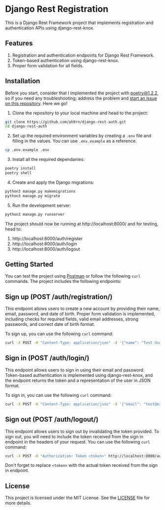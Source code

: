 # Django Rest Registration

This is a Django Rest Framework project that implements registration and authentication APIs using django-rest-knox.

## Features

1. Registration and authentication endpoints for Django Rest Framework.
2. Token-based authentication using django-rest-knox.
3. Proper form validation for all fields.

## Installation

Before you start, consider that I implemented the project with [poetry@1.2.2](https://github.com/ahr9n/common-scripts/blob/main/python-poetry.sh), so if you need any troubleshooting; address the problem and [start an issue on this repository](https://github.com/ahr9n/django-rest-auth/issues/new). Here we go!

1. Clone the repository to your local machine and head to the project:

```sh
git clone https://github.com/ah9rn/django-rest-auth.git
cd django-rest-auth
```

2. Set up the required environment variables by creating a `.env` file and filling in the values. You can use `.env.example` as a reference.

```sh
cp .env.example .env
```

3. Install all the required dependanies:

```sh
poetry install
poetry shell
```

4. Create and apply the Django migrations:

```sh
python3 manage.py makemigrations
python3 manage.py migrate
```

5. Run the development server:

```sh
python3 manage.py runserver
```

The project should now be running at http://localhost:8000/ and for testing, head to:

1. http://localhost:8000/auth/register
2. http://localhost:8000/auth/login
3. http://localhost:8000/auth/logout


## Getting Started

You can test the project using [Postman](https://www.postman.com/) or follow the following `curl` commands. The project includes the following endpoints:

## Sign up (POST /auth/registration/)

This endpoint allows users to create a new account by providing their name, email, password, and date of birth. Proper form validation is implemented, including checks for required fields, valid email addresses, strong passwords, and correct date of birth format.

To sign up, you can use the following `curl` command:

```sh
curl -X POST -H "Content-Type: application/json" -d '{"name": "Test User", "email": "test@example.com", "password1": "password123", "password2": "password123", "date_of_birth": "1995-12-01"}' http://localhost:8000/auth/registration/
```

## Sign in (POST /auth/login/)

This endpoint allows users to sign in using their email and password. Token-based authentication is implemented using django-rest-knox, and the endpoint returns the token and a representation of the user in JSON format.

To sign in, you can use the following `curl` command:

```sh
curl -X POST -H "Content-Type: application/json" -d '{"email": "test@example.com", "password": "password123"}' http://localhost:8000/auth/login/
```

## Sign out (POST /auth/logout/)

This endpoint allows users to sign out by invalidating the token provided. To sign out, you will need to include the token received from the sign in endpoint in the headers of your request. You can use the following `curl` command:

```sh
curl -X POST -H "Authorization: Token <token>" http://localhost:8000/auth/logout/
```

Don't forget to replace `<token>` with the actual token received from the sign in endpoint.

## License

This project is licensed under the MIT License. See the [LICENSE](https://github.com/ahr9n/django-rest-auth/blob/main/LICENSE) file for more details.
